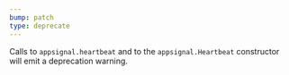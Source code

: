 ```yaml
---
bump: patch
type: deprecate
---
```


Calls to `appsignal.heartbeat` and to the `appsignal.Heartbeat` constructor will emit a deprecation warning.
